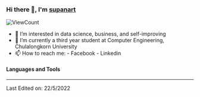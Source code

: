 ### Hi there 👋, I'm [supanart](https://www.linkedin.com/in/supanart-barnsongkit-389407175/)

![ViewCount](https://komarev.com/ghpvc/?username=supmine&style=plastic)
- 👀 I’m interested in data science, business, and self-improving
- 🌱 I’m currently a third year student at Computer Engineering, Chulalongkorn University
- 📫 How to reach me: 
       - Facebook
       - Linkedin
  
#### Languages and Tools 


-----

Last Edited on: 22/5/2022
<!---
supmine/supmine is a ✨ special ✨ repository because its `README.md` (this file) appears on your GitHub profile.
You can click the Preview link to take a look at your changes.
--->
